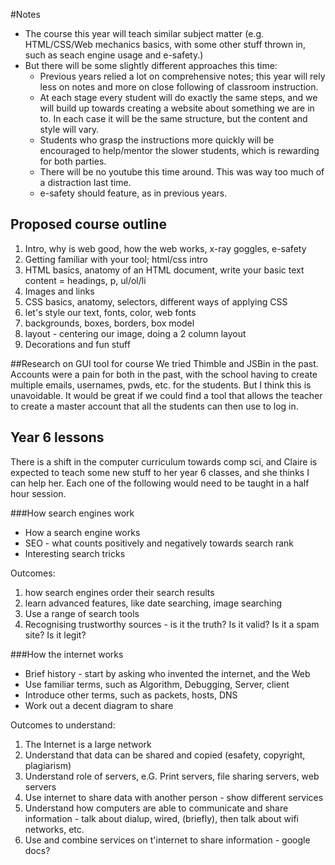 #Notes
* The course this year will teach similar subject matter (e.g. HTML/CSS/Web mechanics basics, with some other stuff thrown in, such as seach engine usage and e-safety.)
* But there will be some slightly different approaches this time:
	* Previous years relied a lot on comprehensive notes; this year will rely less on notes and more on  close following of classroom instruction.
	* At each stage every student will do exactly the same steps, and we will build up towards creating a website about something we are in to. In each case it will be the same structure, but the content and style will vary.
	* Students who grasp the instructions more quickly will be encouraged to help/mentor the slower students, which is rewarding for both parties.
	* There will be no youtube this time around. This was way too much of a distraction last time.
	* e-safety should feature, as in previous years.

## Proposed course outline
1. Intro, why is web good, how the web works, x-ray goggles, e-safety
2. Getting familiar with your tool; html/css intro
3. HTML basics, anatomy of an HTML document, write your basic text content = headings, p, ul/ol/li
4. Images and links
5. CSS basics, anatomy, selectors, different ways of applying CSS
6. let's style our text, fonts, color, web fonts
7. backgrounds, boxes, borders, box model
8. layout - centering our image, doing a 2 column layout
9. Decorations and fun stuff 

##Research on GUI tool for course
We tried Thimble and JSBin in the past. Accounts were a pain for both in the past, with the school having to create multiple emails, usernames, pwds, etc. for the students. But I think this is unavoidable. It would be great if we could find a tool that allows the teacher to create a master account that all the students can then use to log in.

## Year 6 lessons
There is a shift in the computer curriculum towards comp sci, and Claire is expected to teach some new stuff to her year 6 classes, and she thinks I can help her. Each one of the following would need to be taught in a half hour session.

###How search engines work

* How a search engine works
* SEO - what counts positively and negatively towards search rank
* Interesting search tricks

Outcomes:

1. how search engines order their search results
2. learn advanced features, like date searching, image searching
3. Use a range of search tools
4. Recognising trustworthy sources - is it the truth? Is it valid? Is it a spam site? Is it legit?

###How the internet works
* Brief history - start by asking who invented the internet, and the Web
* Use familiar terms, such as Algorithm, Debugging, Server, client
* Introduce other terms, such as packets, hosts, DNS
* Work out a decent diagram to share

Outcomes to understand:

1. The Internet is a large network
2. Understand that data can be shared and copied (esafety, copyright, plagiarism)
3. Understand role of servers, e.G. Print servers, file sharing servers, web servers
4. Use internet to share data with another person - show different services
5. Understand how computers are able to communicate and share information - talk about dialup, wired, (briefly), then talk about wifi networks, etc.
6. Use and combine services on t'internet to share information - google docs? 